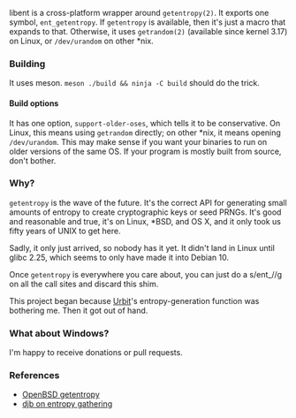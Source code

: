 libent is a cross-platform wrapper around `getentropy(2)`. It exports
one symbol, `ent_getentropy`. If `getentropy` is available, then it's
just a macro that expands to that. Otherwise, it uses `getrandom(2)`
(available since kernel 3.17) on Linux, or `/dev/urandom` on other
\*nix.

### Building

It uses meson. `meson ./build && ninja -C build` should do the trick.

#### Build options

It has one option, `support-older-oses`, which tells it to be
conservative. On Linux, this means using `getrandom` directly; on other
\*nix, it means opening `/dev/urandom`. This may make sense if you want
your binaries to run on older versions of the same OS. If your program
is mostly built from source, don't bother.

### Why?

`getentropy` is the wave of the future. It's the correct API for
generating small amounts of entropy to create cryptographic keys or seed
PRNGs. It's good and reasonable and true, it's on Linux, \*BSD, and OS
X, and it only took us fifty years of UNIX to get here.

Sadly, it only just arrived, so nobody has it yet. It didn't land in
Linux until glibc 2.25, which seems to only have made it into Debian 10.

Once `getentropy` is everywhere you care about, you can just do a
s/ent\_//g on all the call sites and discard this shim.

This project began because [Urbit](https://github.com/urbit/urbit)'s
entropy-generation function was bothering me. Then it got out of hand.

### What about Windows?

I'm happy to receive donations or pull requests.

### References

* [OpenBSD getentropy](https://man.openbsd.org/cgi-bin/man.cgi/OpenBSD-current/man2/getentropy.2)
* [djb on entropy gathering](https://blog.cr.yp.to/20140205-entropy.html)

